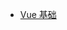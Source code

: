 - [Vue 基础](FrontSide/VUE.md)
  <!-- - Vue 的声明式渲染以及简单原理介绍
  - 1.声明式渲染
  - 2.简单的底层原理
  - Vue 的模板语法
    - 1.基本指令
    - 2.条件渲染
    - 3.列表渲染
    - 4.Vue 的事件修饰符
    - 5.表单控件绑定
    - 6.计算方法
    - 7.Mixins 混入
  - Vue 中实现 ajax 功能
    - 1.fetch
    - 2.axios(极其推荐)
  - Vue 组件
    - 1.自定义组件
    - 2.局部组件
    - 3.父子组件通信
      - 一、父传子
      - 二、子传父
      - 三、ref 属性(不常用)
    - 4.非父子组件通信
      - 一、中间人模式
      - 二、bus 模式(事件总线)
      - 三、利用 v-model 实现组件通信
    - 5.动态组件
    - 6.slot 插槽
    - 7.transition 过渡效果
    - 8.多元素过渡(设置 key 值)
    - 9.多组件过渡(利用动态组件)
    - 10.列表过渡(利用<transition-group>) -->

